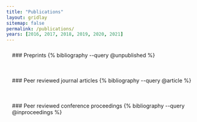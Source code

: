 ```yaml
---
title: "Publications"
layout: gridlay
sitemap: false
permalink: /publications/
years: [2016, 2017, 2018, 2019, 2020, 2021]
---
```


<style>
.jumbotron{
    padding:3%;
    padding-bottom:10px;
    padding-top:10px;
    margin-top:10px;
    margin-bottom:30px;
}
</style>


<div class="jumbotron">
### Preprints
{% bibliography --query @unpublished %}
</div>



<div class="jumbotron">
### Peer reviewed journal articles
{% bibliography --query @article %}
</div>


<div class="jumbotron">
### Peer reviewed conference proceedings
{% bibliography --query @inproceedings %}
</div>


